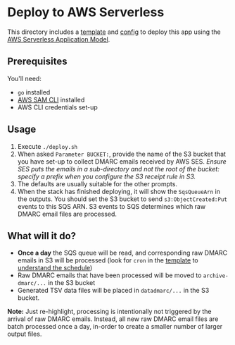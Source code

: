 # Deploy to AWS Serverless

This directory includes a [template](./template.yml) and [config](./samconfig.toml) to deploy this app using the [AWS Serverless Application Model](https://docs.aws.amazon.com/serverless-application-model/latest/developerguide/what-is-sam.html).

## Prerequisites

You'll need:

 - `go` installed
 - [AWS SAM CLI](https://docs.aws.amazon.com/serverless-application-model/latest/developerguide/serverless-sam-cli-install.html) installed
 - AWS CLI credentials set-up

## Usage

 1. Execute `./deploy.sh` 
 2. When asked `Parameter BUCKET:`, provide the name of the S3 bucket that you have set-up to collect DMARC emails received by AWS SES. *Ensure SES puts the emails in a sub-directory and not the root of the bucket: specify a prefix when you configure the S3 receipt rule in S3.*
 3. The defaults are usually suitable for the other prompts.
 4. When the stack has finished deploying, it will show the `SqsQueueArn` in the outputs. You should set the S3 bucket to send `s3:ObjectCreated:Put` events to this SQS ARN. S3 events to SQS determines which raw DMARC email files are processed.

## What will it do?

 - **Once a day** the SQS queue will be read, and corresponding raw DMARC emails in S3 will be processed (look for `cron` in the [template](./template.yml) to [understand the schedule](https://docs.aws.amazon.com/AmazonCloudWatch/latest/events/ScheduledEvents.html#CronExpressions))
 - Raw DMARC emails that have been processed will be moved to `archive-dmarc/...` in the S3 bucket
 - Generated TSV data files will be placed in `datadmarc/...` in the S3 bucket.

**Note:** Just re-highlight, processing is intentionally not triggered by the arrival of raw DMARC emails. Instead, all new raw DMARC email files are batch processed once a day, in-order to create a smaller number of larger output files.